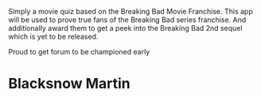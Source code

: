 Simply a movie quiz based on the Breaking Bad Movie Franchise.
This app will be used to prove true fans of the Breaking Bad series franchise.
And additionally award them to get a peek into the Breaking Bad 2nd sequel which is yet to be released. 

Proud to get forum to be championed early

# Blacksnow Martin
